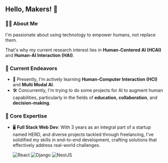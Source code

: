 ## Hello, Makers! 👋

### 👨‍💻 About Me
I'm passionate about using technology to empower humans, not replace them. 

That's why my current research interest lies in **Human-Centered AI (HCAI)** and **Human-AI Interaction (HAI)**.

### 🚀 Current Endeavors
- 📘 Presently, I'm actively learning **Human-Computer Interaction (HCI)** and **Multi Modal AI**.
- 🛠 Concurrently, I'm trying to do some projects for AI to augment human capabilities, particularly in the fields of **education**, **collaboration**, and **decision-making**.

### 🌟 Core Expertise
- 🖥 **Full Stack Web Dev**: With 3 years as an integral part of a startup named HERD, and diverse projects tackled through freelancing, I've solidified my skills in end-to-end development, crafting solutions that effectively address real-world challenges.
  
  ![React](https://img.shields.io/badge/-React-61DAFB?logo=react&logoColor=white&style=flat-square)
  ![Django](https://img.shields.io/badge/-Django-092E20?logo=django&logoColor=green&style=flat-square)
  ![NestJS](https://img.shields.io/badge/-NestJS-E0234E?logo=nestjs&logoColor=white&style=flat-square)

